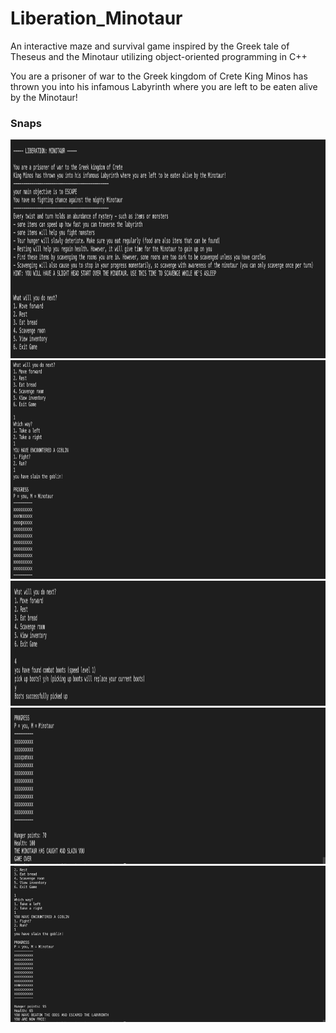 # Liberation_Minotaur
An interactive maze and survival game inspired by the Greek tale of Theseus and the Minotaur utilizing object-oriented programming in C++

You are a prisoner of war to the Greek kingdom of Crete
King Minos has thrown you into his infamous Labyrinth where you are left to be eaten alive by the Minotaur!

### Snaps

<img src="screenshots/Screen Shot 2021-11-18 at 1.44.29 PM.png" height="350px" width="950pxpx">
<img src="screenshots/Screen Shot 2021-11-18 at 1.49.56 PM.png" height="350px" width="950pxpx">
<img src="screenshots/Screen Shot 2021-11-18 at 1.47.11 PM.png" height="200px" width="950pxpx">
<img src="screenshots/Screen Shot 2021-11-18 at 1.47.49 PM.png" height="250px" width="950pxpx">
<img src="screenshots/Screen Shot 2021-11-18 at 1.53.19 PM.png" height="250px" width="950pxpx">
